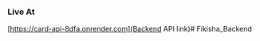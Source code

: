 ### Live At
[https://card-api-8dfa.onrender.com](Backend API link)#   F i k i s h a _ B a c k e n d  
 